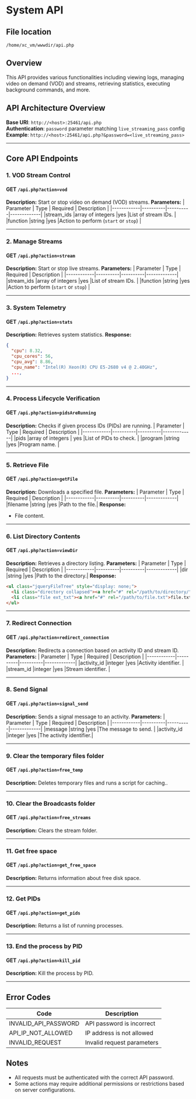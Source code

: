 # System API

## File location
```
/home/xc_vm/wwwdir/api.php
```

## Overview
This API provides various functionalities including viewing logs, managing video on demand (VOD) and streams, retrieving statistics, executing background commands, and more.

## API Architecture Overview
**Base URI**: `http://<host>:25461/api.php`  
**Authentication**: `password` parameter matching `live_streaming_pass` config
**Example**: `http://<host>:25461/api.php?&password=<live_streaming_pass>`  

---

## Core API Endpoints

### 1. VOD Stream Control
#### **GET** `/api.php?action=vod`
**Description:** Start or stop video on demand (VOD) streams.
**Parameters:**
| Parameter   | Type     | Required | Description |
|------------|----------|----------|-------------|
|stream_ids   |array of integers   |yes      |List of stream IDs. |
|function     |string              |yes      |Action to perform (`start` or `stop`) |

---

### 2. Manage Streams
#### **GET** `/api.php?action=stream`
**Description:** Start or stop live streams.
**Parameters:**
| Parameter   | Type     | Required | Description |
|------------|----------|----------|-------------|
|stream_ids   |array of integers   |yes      |List of stream IDs. |
|function     |string              |yes      |Action to perform (`start` or `stop`) |

---

### 3. System Telemetry
#### **GET** `/api.php?action=stats`
**Description:** Retrieves system statistics.
**Response:**
```json
{
  "cpu": 8.32,
  "cpu_cores": 56,
  "cpu_avg": 8.86,
  "cpu_name": "Intel(R) Xeon(R) CPU E5-2680 v4 @ 2.40GHz",
  ...,
}
```

---

### 4. Process Lifecycle Verification
#### **GET** `/api.php?action=pidsAreRunning`
**Description:** Checks if given process IDs (PIDs) are running.
| Parameter   | Type     | Required | Description |
|------------|----------|----------|-------------|
|pids         |array of integers   | yes   |List of PIDs to check. |
|program      |string    |yes       |Program name. |

---

### 5. Retrieve File
#### **GET** `/api.php?action=getFile`
**Description:** Downloads a specified file.
**Parameters:**
| Parameter   | Type     | Required | Description |
|------------|----------|----------|-------------|
|filename     |string    |yes       |Path to the file.|
**Response:**
- File content.

---

### 6. List Directory Contents
#### **GET** `/api.php?action=viewDir`
**Description:** Retrieves a directory listing.
**Parameters:**
| Parameter   | Type     | Required | Description |
|------------|----------|----------|-------------|
|dir          |string    |yes       |Path to the directory.|
**Response:**
```html
<ul class="jqueryFileTree" style="display: none;">
  <li class="directory collapsed"><a href="#" rel="/path/to/directory/">directory_name</a></li>
  <li class="file ext_txt"><a href="#" rel="/path/to/file.txt">file.txt</a></li>
</ul>
```

---

### 7. Redirect Connection
#### **GET** `/api.php?action=redirect_connection`
**Description:** Redirects a connection based on activity ID and stream ID.
**Parameters:**
| Parameter   | Type     | Required | Description |
|------------|----------|----------|-------------|
|activity_id  |integer   |yes       |Activity identifier. |
|stream_id    |integer   |yes       |Stream identifier. |

---

### 8. Send Signal
#### **GET** `/api.php?action=signal_send`
**Description:** Sends a signal message to an activity.
**Parameters:**
| Parameter   | Type     | Required | Description |
|------------|----------|----------|-------------|
|message      |string    |yes       |The message to send. |
|activity_id  |integer   |yes       |The activity identifier.|


---

### 9. Clear the temporary files folder
#### **GET** `/api.php?action=free_temp`
**Description:** Deletes temporary files and runs a script for caching..

---

### 10. Clear the Broadcasts folder
#### **GET** `/api.php?action=free_streams`
**Description:** Clears the stream folder.

---

### 11. Get free space
#### **GET** `/api.php?action=get_free_space`
**Description:** Returns information about free disk space.

---

### 12. Get PIDs
#### **GET** `/api.php?action=get_pids`
**Description:** Returns a list of running processes.

---
### 13. End the process by PID
#### **GET** `/api.php?action=kill_pid`
**Description:** Kill the process by PID.

---

## Error Codes
| Code                 | Description |
|----------------------|-------------|
| INVALID_API_PASSWORD | API password is incorrect |
| API_IP_NOT_ALLOWED   | IP address is not allowed |
| INVALID_REQUEST      | Invalid request parameters |
## Notes
- All requests must be authenticated with the correct API password.
- Some actions may require additional permissions or restrictions based on server configurations.